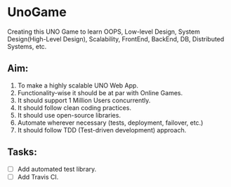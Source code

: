 # UnoGame
Creating this UNO Game to learn OOPS, Low-level Design, System Design(High-Level Design), Scalability, FrontEnd, BackEnd, DB, Distributed Systems, etc.

## Aim:
1. To make a highly scalable UNO Web App.
2. Functionality-wise it should be at par with Online Games.
3. It should support 1 Million Users concurrently.
4. It should follow clean coding practices.
5. It should use open-source libraries.
6. Automate wherever necessary (tests, deployment, failover, etc.)
7. It should follow TDD (Test-driven development) approach. 

## Tasks:
- [ ] Add automated test library.
- [ ] Add Travis CI. 
